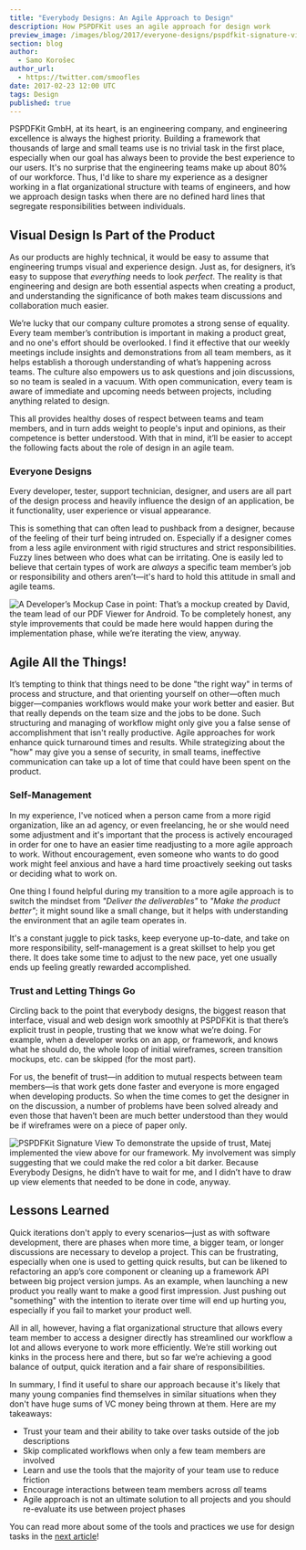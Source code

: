 ```yaml
---
title: "Everybody Designs: An Agile Approach to Design"
description: How PSPDFKit uses an agile approach for design work
preview_image: /images/blog/2017/everyone-designs/pspdfkit-signature-view.png
section: blog
author:
  - Samo Korošec
author_url:
  - https://twitter.com/smoofles
date: 2017-02-23 12:00 UTC
tags: Design
published: true
---
```


PSPDFKit GmbH, at its heart, is an engineering company, and engineering excellence is always the highest priority. Building a framework that thousands of large and small teams use is no trivial task in the first place, especially when our goal has always been to provide the best experience to our users. It's no surprise that the engineering teams make up about 80% of our workforce. Thus, I'd like to share my experience as a designer working in a flat organizational structure with teams of engineers, and how we approach design tasks when there are no defined hard lines that segregate responsibilities between individuals.

## Visual Design Is Part of the Product

As our products are highly technical, it would be easy to assume that engineering trumps visual and experience design. Just as, for designers, it’s easy to suppose that _everything_ needs to look _perfect_. The reality is that engineering and design are both essential aspects when creating a product, and understanding the significance of both makes team discussions and collaboration much easier.

We’re lucky that our company culture promotes a strong sense of equality. Every team member’s contribution is important in making a product great, and no one's effort should be overlooked. I find it effective that our weekly meetings include insights and demonstrations from all team members, as it helps establish a thorough understanding of what’s happening across teams. The culture also empowers us to ask questions and join discussions, so no team is sealed in a vacuum. With open communication, every team is aware of immediate and upcoming needs between projects, including anything related to design.

This all provides healthy doses of respect between teams and team members, and in turn adds weight to people's input and opinions, as their competence is better understood. With that in mind, it’ll be easier to accept the following facts about the role of design in an agile team.

### Everyone Designs

Every developer, tester, support technician, designer, and users are all part of the design process and heavily influence the design of an application, be it functionality, user experience or visual appearance.

This is something that can often lead to pushback from a designer, because of the feeling of their turf being intruded on. Especially if a designer comes from a less agile environment with rigid structures and strict responsibilities. Fuzzy lines between who does what can be irritating. One is easily led to believe that certain types of work are _always_ a specific team member’s job or responsibility and others aren’t—it's hard to hold this attitude in small and agile teams.

![A Developer’s Mockup](/images/blog/2017/everyone-designs/developer-mockup.png)
Case in point: That’s a mockup created by David, the team lead of our PDF Viewer for Android. To be completely honest, any style improvements that could be made here would happen during the implementation phase, while we’re iterating the view, anyway.

## Agile All the Things!

It’s tempting to think that things need to be done "the right way" in terms of process and structure, and that orienting yourself on other—often much bigger—companies workflows would make your work better and easier. But that really depends on the team size and the jobs to be done. Such structuring and managing of workflow might only give you a false sense of accomplishment that isn't really productive. Agile approaches for work enhance quick turnaround times and results. While strategizing about the "how" may give you a sense of security, in small teams, ineffective communication can take up a lot of time that could have been spent on the product.

### Self-Management

In my experience, I've noticed when a person came from a more rigid organization, like an ad agency, or even freelancing, he or she would need some adjustment and it's important that the process is actively encouraged in order for one to have an easier time readjusting to a more agile approach to work. Without encouragement, even someone who wants to do good work might feel anxious and have a hard time proactively seeking out tasks or deciding what to work on.

One thing I found helpful during my transition to a more agile approach is to switch the mindset from _"Deliver the deliverables"_ to _"Make the product better"_; it might sound like a small change, but it helps with understanding the environment that an agile team operates in.

It's a constant juggle to pick tasks, keep everyone up-to-date, and take on more responsibility, self-management is a great skillset to help you get there. It does take some time to adjust to the new pace, yet one usually ends up feeling greatly rewarded accomplished.

### Trust and Letting Things Go

Circling back to the point that everybody designs, the biggest reason that interface, visual and web design work smoothly at PSPDFKit is that there’s explicit trust in people, trusting that we know what we’re doing. For example, when a developer works on an app, or framework, and knows what he should do, the whole loop of initial wireframes, screen transition mockups, etc. can be skipped (for the most part).

For us, the benefit of trust—in addition to mutual respects between team members—is that work gets done faster and everyone is more engaged when developing products. So when the time comes to get the designer in on the discussion, a number of problems have been solved already and even those that haven’t been are much better understood than they would be if wireframes were on a piece of paper only.

![PSPDFKit Signature View](/images/blog/2017/everyone-designs/pspdfkit-signature-view.png)
To demonstrate the upside of trust, Matej implemented the view above for our framework. My involvement was simply suggesting that we could make the red color a bit darker. Because Everybody Designs, he didn’t have to wait for me, and I didn’t have to draw up view elements that needed to be done in code, anyway.

## Lessons Learned

Quick iterations don't apply to every scenarios—just as with software development, there are phases when more time, a bigger team, or longer discussions are necessary to develop a project. This can be frustrating, especially when one is used to getting quick results, but can be likened to refactoring an app’s core component or cleaning up a framework API between big project version jumps. As an example, when launching a new product you really want to make a good first impression. Just pushing out "something" with the intention to iterate over time will end up hurting you, especially if you fail to market your product well.

All in all, however, having a flat organizational structure that allows every team member to access a designer directly has streamlined our workflow a lot and allows everyone to work more efficiently. We’re still working out kinks in the process here and there, but so far we’re achieving a good balance of output, quick iteration and a fair share of responsibilities.

In summary, I find it useful to share our approach because it's likely that many young companies find themselves in similar situations when they don't have huge sums of VC money being thrown at them. Here are my takeaways:

* Trust your team and their ability to take over tasks outside of the job descriptions
* Skip complicated workflows when only a few team members are involved
* Learn and use the tools that the majority of your team use to reduce friction
* Encourage interactions between team members across _all_ teams
* Agile approach is not an ultimate solution to all projects and you should re-evaluate its use between project phases

You can read more about some of the tools and practices we use for design tasks in the [next article](/blog/2017/design-and-development-tools)!
